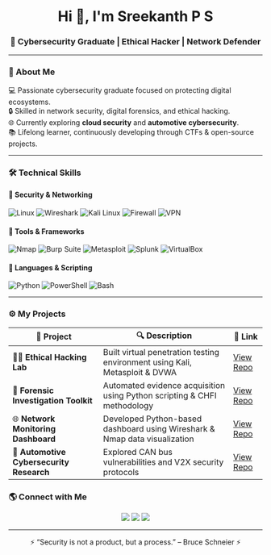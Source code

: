 <!-- 🌐 SREEKANTH P S | CYBERSECURITY PORTFOLIO -->

<!-- HEADER -->
<h1 align="center">Hi 👋, I'm Sreekanth P S</h1>
<h3 align="center">🚀 Cybersecurity Graduate | Ethical Hacker | Network Defender</h3>

---

### 🧠 About Me  
💻 Passionate cybersecurity graduate focused on protecting digital ecosystems.  
🔒 Skilled in network security, digital forensics, and ethical hacking.  
🌐 Currently exploring **cloud security** and **automotive cybersecurity**.  
📚 Lifelong learner, continuously developing through CTFs & open-source projects.  

---

### 🛠️ Technical Skills  

#### 🧩 **Security & Networking**
![Linux](https://img.shields.io/badge/Linux-FCC624?style=for-the-badge&logo=linux&logoColor=black)
![Wireshark](https://img.shields.io/badge/Wireshark-1679A7?style=for-the-badge&logo=wireshark&logoColor=white)
![Kali Linux](https://img.shields.io/badge/Kali_Linux-557C94?style=for-the-badge&logo=kalilinux&logoColor=white)
![Firewall](https://img.shields.io/badge/Firewalls-%23F05032.svg?style=for-the-badge&logo=fortinet&logoColor=white)
![VPN](https://img.shields.io/badge/VPN-Security-00599C?style=for-the-badge&logo=openvpn&logoColor=white)

#### 🧰 **Tools & Frameworks**
![Nmap](https://img.shields.io/badge/Nmap-004C97?style=for-the-badge&logo=gnu-bash&logoColor=white)
![Burp Suite](https://img.shields.io/badge/Burp_Suite-FF6C37?style=for-the-badge&logo=burpsuite&logoColor=white)
![Metasploit](https://img.shields.io/badge/Metasploit-2E86C1?style=for-the-badge&logo=metasploit&logoColor=white)
![Splunk](https://img.shields.io/badge/Splunk-000000?style=for-the-badge&logo=splunk&logoColor=white)
![VirtualBox](https://img.shields.io/badge/VirtualBox-183A61?style=for-the-badge&logo=virtualbox&logoColor=white)

#### 🧠 **Languages & Scripting**
![Python](https://img.shields.io/badge/Python-FFD43B?style=for-the-badge&logo=python&logoColor=blue)
![PowerShell](https://img.shields.io/badge/PowerShell-5391FE?style=for-the-badge&logo=powershell&logoColor=white)
![Bash](https://img.shields.io/badge/Bash_Scripting-121011?style=for-the-badge&logo=gnu-bash&logoColor=white)

---

### ⚙️ My Projects  
| 💼 Project | 🔍 Description | 🔗 Link |
|-------------|----------------|--------|
| 🕵️‍♂️ **Ethical Hacking Lab** | Built virtual penetration testing environment using Kali, Metasploit & DVWA | [View Repo](#) |
| 🧾 **Forensic Investigation Toolkit** | Automated evidence acquisition using Python scripting & CHFI methodology | [View Repo](#) |
| 🌐 **Network Monitoring Dashboard** | Developed Python-based dashboard using Wireshark & Nmap data visualization | [View Repo](#) |
| 🚗 **Automotive Cybersecurity Research** | Explored CAN bus vulnerabilities and V2X security protocols | [View Repo](#) |


### 🌎 Connect with Me  
<p align="center">
  <a href="https://www.linkedin.com/in/sreekanthps7/"><img src="https://img.shields.io/badge/LinkedIn-0077B5.svg?style=for-the-badge&logo=linkedin&logoColor=white"/></a>
  <a href="mailto:sreekanthkudallur@gmail.com"><img src="https://img.shields.io/badge/Email-8B89CC?style=for-the-badge&logo=protonmail&logoColor=white"/></a>
  <a href="https://github.com/Sreekanth088"><img src="https://img.shields.io/badge/GitHub-181717.svg?style=for-the-badge&logo=github&logoColor=white"/></a>
</p>

---

<p align="center">⚡ “Security is not a product, but a process.” – Bruce Schneier ⚡</p>

